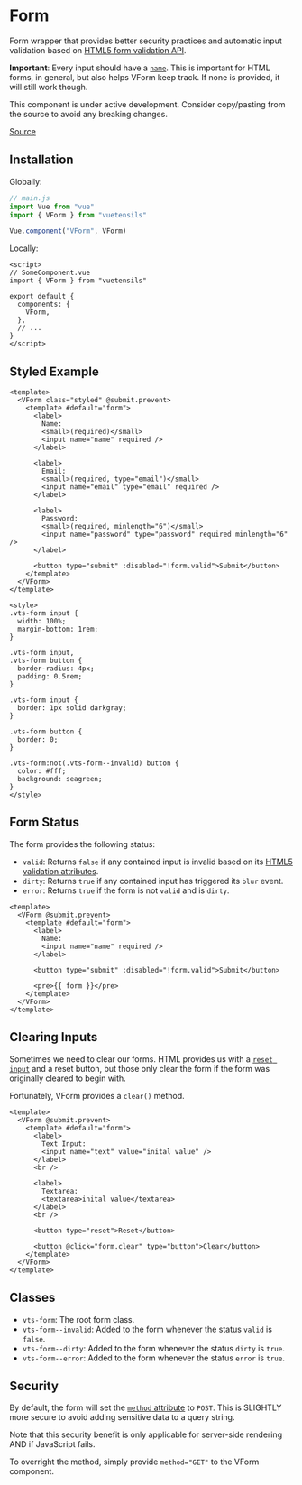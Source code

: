 # Form

Form wrapper that provides better security practices and automatic input validation based on [HTML5 form validation API](https://developer.mozilla.org/en-US/docs/Learn/Forms/Form_validation).

**Important**: Every input should have a [`name`](https://www.w3schools.com/TAGS/att_input_name.asp). This is important for HTML forms, in general, but also helps VForm keep track. If none is provided, it will still work though.

This component is under active development. Consider copy/pasting from the source to avoid any breaking changes.

[Source](https://github.com/Stegosource/vuetensils/blob/master/src/components/VForm/VForm.vue)

## Installation

Globally:

```js
// main.js
import Vue from "vue"
import { VForm } from "vuetensils"

Vue.component("VForm", VForm)
```

Locally:

```vue
<script>
// SomeComponent.vue
import { VForm } from "vuetensils"

export default {
  components: {
    VForm,
  },
  // ...
}
</script>
```

## Styled Example

```vue live
<template>
  <VForm class="styled" @submit.prevent>
    <template #default="form">
      <label>
        Name:
        <small>(required)</small>
        <input name="name" required />
      </label>

      <label>
        Email:
        <small>(required, type="email")</small>
        <input name="email" type="email" required />
      </label>

      <label>
        Password:
        <small>(required, minlength="6")</small>
        <input name="password" type="password" required minlength="6" />
      </label>

      <button type="submit" :disabled="!form.valid">Submit</button>
    </template>
  </VForm>
</template>

<style>
.vts-form input {
  width: 100%;
  margin-bottom: 1rem;
}

.vts-form input,
.vts-form button {
  border-radius: 4px;
  padding: 0.5rem;
}

.vts-form input {
  border: 1px solid darkgray;
}

.vts-form button {
  border: 0;
}

.vts-form:not(.vts-form--invalid) button {
  color: #fff;
  background: seagreen;
}
</style>
```

## Form Status

The form provides the following status:

- `valid`: Returns `false` if any contained input is invalid based on its [HTML5 validation attributes](https://developer.mozilla.org/en-US/docs/Learn/Forms/Form_validation).
- `dirty`: Returns `true` if any contained input has triggered its `blur` event.
- `error`: Returns `true` if the form is not `valid` and is `dirty`.

```vue live
<template>
  <VForm @submit.prevent>
    <template #default="form">
      <label>
        Name:
        <input name="name" required />
      </label>

      <button type="submit" :disabled="!form.valid">Submit</button>

      <pre>{{ form }}</pre>
    </template>
  </VForm>
</template>
```

## Clearing Inputs

Sometimes we need to clear our forms. HTML provides us with a [`reset input`](https://www.w3schools.com/tags/att_input_type_reset.asp) and a reset button, but those only clear the form if the form was originally cleared to begin with.

Fortunately, VForm provides a `clear()` method.

```vue live
<template>
  <VForm @submit.prevent>
    <template #default="form">
      <label>
        Text Input:
        <input name="text" value="inital value" />
      </label>
      <br />

      <label>
        Textarea:
        <textarea>inital value</textarea>
      </label>
      <br />

      <button type="reset">Reset</button>

      <button @click="form.clear" type="button">Clear</button>
    </template>
  </VForm>
</template>
```

## Classes

- `vts-form`: The root form class.
- `vts-form--invalid`: Added to the form whenever the status `valid` is `false`.
- `vts-form--dirty`: Added to the form whenever the status `dirty` is `true`.
- `vts-form--error`: Added to the form whenever the status `error` is `true`.

## Security

By default, the form will set the [`method` attribute](https://developer.mozilla.org/en-US/docs/Learn/Forms/Sending_and_retrieving_form_data) to `POST`. This is SLIGHTLY more secure to avoid adding sensitive data to a query string.

Note that this security benefit is only applicable for server-side rendering AND if JavaScript fails.

To overright the method, simply provide `method="GET"` to the VForm component.
